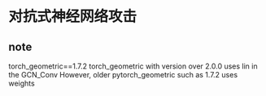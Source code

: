 # 对抗式神经网络攻击

## note

torch_geometric==1.7.2
torch_geometric with version over 2.0.0 uses lin in the GCN_Conv
However, older pytorch_geometric such as 1.7.2 uses weights
